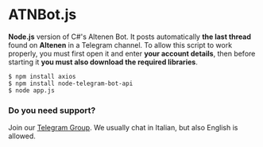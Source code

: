 # ATNBot.js
<b>Node.js</b> version of C#'s Altenen Bot. It posts automatically <b>the last thread</b> found on <b>Altenen</b> in a Telegram channel.
To allow this script to work properly, you must first open it and enter <b>your account details</b>, then before starting it <b>you must also download the required libraries</b>.

```
$ npm install axios
$ npm install node-telegram-bot-api
$ node app.js
```

### Do you need support?
Join our [Telegram Group](https://t.me/TFchat). We usually chat in Italian, but also English is allowed.
